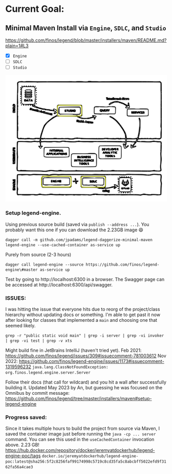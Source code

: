 # Current Goal:
## Minimal Maven Install via `Engine`, `SDLC`, and `Studio`
https://github.com/finos/legend/blob/master/installers/maven/README.md?plain=1#L3

- [X] `Engine`
- [ ] `SDLC`
- [ ] `Studio`

<img src="legend_arch.svg" width="600" />

### Setup **legend-engine**.
Using previous source build (saved via `publish --address ...`). You probably want this one if you can download the 2.23GB image 😄
```
dagger call -m github.com/jpadams/legend-daggerize-minimal-maven legend-engine --use-cached-container as-service up
```
Purely from source (2-3 hours)
```
dagger call legend-engine --source https://github.com/finos/legend-engine\#master as-service up
```

Test by going to http://localhost:6300 in a browser. The Swagger page can be accessed at http://localhost:6300/api/swagger.

### ISSUES:
I was hitting the issue that everyone hits due to reorg of the project/class hierarchy without updating docs or something. I'm able to get past it now after looking for classes that implemented a `main` and choosing one that seemed likely.
```
grep -r "public static void main" | grep -i server | grep -vi invoker | grep -vi test | grep -v xts
```

Might build fine in JetBrains IntelliJ (haven't tried yet).
Feb 2021: https://github.com/finos/legend/issues/309#issuecomment-781003612
Nov 2022: https://github.com/finos/legend-engine/issues/1173#issuecomment-1319596232 
`java.lang.ClassNotFoundException: org.finos.legend.engine.server.Server`

Follow their docs (that call for wildcard) and you hit a wall after successfully building it. Updated May 2023 by An, but guessing he was focused on the Omnibus by commit message: https://github.com/finos/legend/tree/master/installers/maven#setup-legend-engine


### Progress saved:
Since it takes multiple hours to build the project from source via Maven, I saved the container image just before running the `java -cp ... server` command. You can see this used in the `useCachedContainer` invocation above. 2.23 GB! 
https://hub.docker.com/repository/docker/jeremyatdockerhub/legend-engine-poc/tags
`docker.io/jeremyatdockerhub/legend-engine-poc:latest@sha256:5f2c8256faf99174998c5719c8cd35fa5c8abcbff5022efd9f3162fa56a4cae3`
